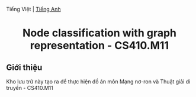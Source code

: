 Tiếng Việt | [Tiếng Anh](README_en.md)
<h1 align="center">Node classification with graph representation  - CS410.M11</h1>

## Giới thiệu
Kho lưu trữ này tạo ra để thực hiện đồ án môn Mạng nơ-ron và Thuật giải di truyền - CS410.M11

